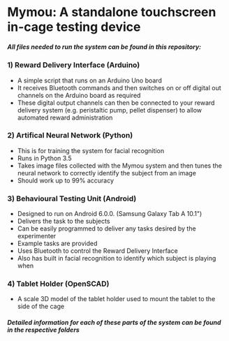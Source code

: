 # Mymou: A standalone touchscreen in-cage testing device

##### All files needed to run the system can be found in this repository:

### 1) Reward Delivery Interface (Arduino)
- A simple script that runs on an Arduino Uno board
- It receives Bluetooth commands and then switches on or off digital out channels on the Arduino board as required
- These digital output channels can then be connected to your reward delivery system (e.g. peristaltic pump, pellet dispenser) to allow automated reward administration

### 2) Artifical Neural Network (Python)
- This is for training the system for facial recognition
- Runs in Python 3.5
- Takes image files collected with the Mymou system and then tunes the neural network to correctly identify the subject from an image
- Should work up to 99% accuracy

### 3) Behavioural Testing Unit (Android)
- Designed to run on Android 6.0.0. (Samsung Galaxy Tab A 10.1")
- Delivers the task to the subjects
- Can be easily programmed to deliver any tasks desired by the experimenter
- Example tasks are provided
- Uses Bluetooth to control the Reward Delivery Interface
- Also has built in facial recognition to identify which subject is playing when 

### 4) Tablet Holder (OpenSCAD)
- A scale 3D model of the tablet holder used to mount the tablet to the side of the cage

##### Detailed information for each of these parts of the system can be found in the respective folders
